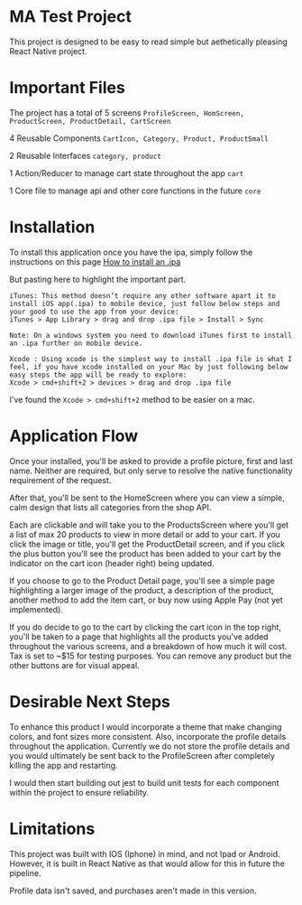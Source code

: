 # MA Test Project

This project is designed to be easy to read simple but aethetically pleasing React Native project.


# Important Files
The project has a total of 5 screens 
`ProfileScreen, HomScreen, ProductScreen, ProductDetail, CartScreen`

4 Reusable Components
`CartIcon, Category, Product, ProductSmall`

2 Reusable Interfaces
`category, product`

1 Action/Reducer to manage cart state throughout the app
`cart`

1 Core file to manage api and other core functions in the future
`core`

# Installation
To install this application once you have the ipa, simply follow the instructions on this page [How to install an .ipa](https://medium.com/@itskaranzzz/how-to-install-ipa-file-directly-to-iphones-tabs-without-using-laptop-desktop-e645c36125d2)

But pasting here to highlight the important part.
```
iTunes: This method doesn’t require any other software apart it to install iOS app(.ipa) to mobile device, just follow below steps and your good to use the app from your device:
iTunes > App Library > drag and drop .ipa file > Install > Sync

Note: On a windows system you need to download iTunes first to install an .ipa further on mobile device.

Xcode : Using xcode is the simplest way to install .ipa file is what I feel, if you have xcode installed on your Mac by just following below easy steps the app will be ready to explore:
Xcode > cmd+shift+2 > devices > drag and drop .ipa file
```
I've found the `Xcode > cmd+shift+2` method to be easier on a mac.

# Application Flow 

Once your installed, you'll be asked to provide a profile picture, first and last name. Neither are required, but only serve to resolve the native functionality requirement of the request.

After that, you'll be sent to the HomeScreen where you can view a simple, calm design that lists all categories from the shop API. 

Each are clickable and will take you to the ProductsScreen where you'll get a list of max 20 products to view in more detail or add to your cart. If you click the image or title, you'll get the ProductDetail screen, and if you click the plus button you'll see the product has been added to your cart by the indicator on the cart icon (header right) being updated.

If you choose to go to the Product Detail page, you'll see a simple page highlighting a larger image of the product, a description of the product, another method to add the item cart, or buy now using Apple Pay (not yet implemented).

If you do decide to go to the cart by clicking the cart icon in the top right, you'll be taken to a page that highlights all the products you've added throughout the various screens, and a breakdown of how much it will cost. Tax is set to ~$15 for testing purposes. You can remove any product but the other buttons are for visual appeal.

# Desirable Next Steps

To enhance this product I would incorporate a theme that make changing colors, and font sizes more consistent. Also, incorporate the profile details throughout the application. Currently we do not store the profile details and you would ultimately be sent back to the ProfileScreen after completely killing the app and restarting.

I would then start building out jest to build unit tests for each component within the project to ensure reliability. 

# Limitations

This project was built with IOS (Iphone) in mind, and not Ipad or Android. However, it is built in React Native as that would allow for this in future the pipeline. 

Profile data isn't saved, and purchases aren't made in this version.



